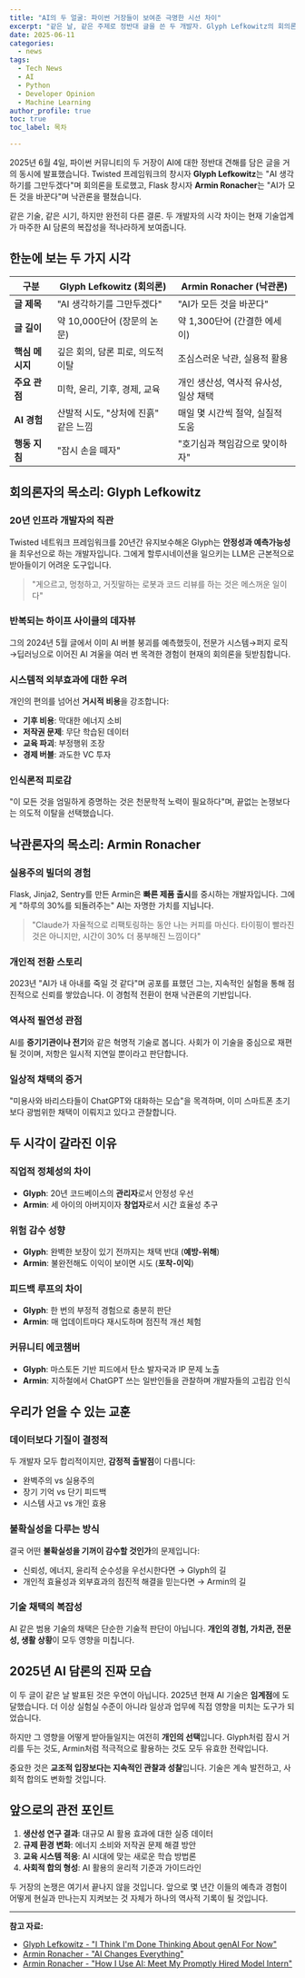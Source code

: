 ```yaml
---
title: "AI의 두 얼굴: 파이썬 거장들이 보여준 극명한 시선 차이"
excerpt: "같은 날, 같은 주제로 정반대 글을 쓴 두 개발자. Glyph Lefkowitz의 회의론과 Armin Ronacher의 낙관론을 통해 본 2025년 AI 담론의 진짜 모습"
date: 2025-06-11
categories:
  - news
tags:
  - Tech News
  - AI
  - Python
  - Developer Opinion
  - Machine Learning
author_profile: true
toc: true
toc_label: 목차

---
```


2025년 6월 4일, 파이썬 커뮤니티의 두 거장이 AI에 대한 정반대 견해를 담은 글을 거의 동시에 발표했습니다. Twisted 프레임워크의 창시자 **Glyph Lefkowitz**는 "AI 생각하기를 그만두겠다"며 회의론을 토로했고, Flask 창시자 **Armin Ronacher**는 "AI가 모든 것을 바꾼다"며 낙관론을 펼쳤습니다.

같은 기술, 같은 시기, 하지만 완전히 다른 결론. 두 개발자의 시각 차이는 현재 기술업계가 마주한 AI 담론의 복잡성을 적나라하게 보여줍니다.

## 한눈에 보는 두 가지 시각

| 구분 | Glyph Lefkowitz (회의론) | Armin Ronacher (낙관론) |
|------|-------------------------|------------------------|
| **글 제목** | "AI 생각하기를 그만두겠다" | "AI가 모든 것을 바꾼다" |
| **글 길이** | 약 10,000단어 (장문의 논문) | 약 1,300단어 (간결한 에세이) |
| **핵심 메시지** | 깊은 회의, 담론 피로, 의도적 이탈 | 조심스러운 낙관, 실용적 활용 |
| **주요 관점** | 미학, 윤리, 기후, 경제, 교육 | 개인 생산성, 역사적 유사성, 일상 채택 |
| **AI 경험** | 산발적 시도, "상처에 진흙" 같은 느낌 | 매일 몇 시간씩 절약, 실질적 도움 |
| **행동 지침** | "잠시 손을 떼자" | "호기심과 책임감으로 맞이하자" |

## 회의론자의 목소리: Glyph Lefkowitz

### 20년 인프라 개발자의 직관

Twisted 네트워크 프레임워크를 20년간 유지보수해온 Glyph는 **안정성과 예측가능성**을 최우선으로 하는 개발자입니다. 그에게 할루시네이션을 일으키는 LLM은 근본적으로 받아들이기 어려운 도구입니다.

> "게으르고, 멍청하고, 거짓말하는 로봇과 코드 리뷰를 하는 것은 메스꺼운 일이다"

### 반복되는 하이프 사이클의 데자뷰

그의 2024년 5월 글에서 이미 AI 버블 붕괴를 예측했듯이, 전문가 시스템→퍼지 로직→딥러닝으로 이어진 AI 겨울을 여러 번 목격한 경험이 현재의 회의론을 뒷받침합니다.

### 시스템적 외부효과에 대한 우려

개인의 편의를 넘어선 **거시적 비용**을 강조합니다:
- **기후 비용**: 막대한 에너지 소비
- **저작권 문제**: 무단 학습된 데이터
- **교육 파괴**: 부정행위 조장
- **경제 버블**: 과도한 VC 투자

### 인식론적 피로감

"이 모든 것을 엄밀하게 증명하는 것은 천문학적 노력이 필요하다"며, 끝없는 논쟁보다는 의도적 이탈을 선택했습니다.

## 낙관론자의 목소리: Armin Ronacher

### 실용주의 빌더의 경험

Flask, Jinja2, Sentry를 만든 Armin은 **빠른 제품 출시**를 중시하는 개발자입니다. 그에게 "하루의 30%를 되돌려주는" AI는 자명한 가치를 지닙니다.

> "Claude가 자율적으로 리팩토링하는 동안 나는 커피를 마신다. 타이핑이 빨라진 것은 아니지만, 시간이 30% 더 풍부해진 느낌이다"

### 개인적 전환 스토리

2023년 "AI가 내 아내를 죽일 것 같다"며 공포를 표했던 그는, 지속적인 실험을 통해 점진적으로 신뢰를 쌓았습니다. 이 경험적 전환이 현재 낙관론의 기반입니다.

### 역사적 필연성 관점

AI를 **증기기관이나 전기**와 같은 혁명적 기술로 봅니다. 사회가 이 기술을 중심으로 재편될 것이며, 저항은 일시적 지연일 뿐이라고 판단합니다.

### 일상적 채택의 증거

"미용사와 바리스타들이 ChatGPT와 대화하는 모습"을 목격하며, 이미 스마트폰 초기보다 광범위한 채택이 이뤄지고 있다고 관찰합니다.

## 두 시각이 갈라진 이유

### 직업적 정체성의 차이

- **Glyph**: 20년 코드베이스의 **관리자**로서 안정성 우선
- **Armin**: 세 아이의 아버지이자 **창업자**로서 시간 효율성 추구

### 위험 감수 성향

- **Glyph**: 완벽한 보장이 있기 전까지는 채택 반대 (**예방-위해**)
- **Armin**: 불완전해도 이익이 보이면 시도 (**포착-이익**)

### 피드백 루프의 차이

- **Glyph**: 한 번의 부정적 경험으로 충분히 판단
- **Armin**: 매 업데이트마다 재시도하며 점진적 개선 체험

### 커뮤니티 에코챔버

- **Glyph**: 마스토돈 기반 피드에서 탄소 발자국과 IP 문제 노출
- **Armin**: 지하철에서 ChatGPT 쓰는 일반인들을 관찰하며 개발자들의 고립감 인식

## 우리가 얻을 수 있는 교훈

### 데이터보다 기질이 결정적

두 개발자 모두 합리적이지만, **감정적 출발점**이 다릅니다:
- 완벽주의 vs 실용주의
- 장기 기억 vs 단기 피드백
- 시스템 사고 vs 개인 효용

### 불확실성을 다루는 방식

결국 어떤 **불확실성을 기꺼이 감수할 것인가**의 문제입니다:
- 신뢰성, 에너지, 윤리적 순수성을 우선시한다면 → Glyph의 길
- 개인적 효율성과 외부효과의 점진적 해결을 믿는다면 → Armin의 길

### 기술 채택의 복잡성

AI 같은 범용 기술의 채택은 단순한 기술적 판단이 아닙니다. **개인의 경험, 가치관, 전문성, 생활 상황**이 모두 영향을 미칩니다.

## 2025년 AI 담론의 진짜 모습

이 두 글이 같은 날 발표된 것은 우연이 아닙니다. 2025년 현재 AI 기술은 **임계점**에 도달했습니다. 더 이상 실험실 수준이 아니라 일상과 업무에 직접 영향을 미치는 도구가 되었습니다.

하지만 그 영향을 어떻게 받아들일지는 여전히 **개인의 선택**입니다. Glyph처럼 잠시 거리를 두는 것도, Armin처럼 적극적으로 활용하는 것도 모두 유효한 전략입니다.

중요한 것은 **교조적 입장보다는 지속적인 관찰과 성찰**입니다. 기술은 계속 발전하고, 사회적 합의도 변화할 것입니다. 

## 앞으로의 관전 포인트

1. **생산성 연구 결과**: 대규모 AI 활용 효과에 대한 실증 데이터
2. **규제 환경 변화**: 에너지 소비와 저작권 문제 해결 방안
3. **교육 시스템 적응**: AI 시대에 맞는 새로운 학습 방법론
4. **사회적 합의 형성**: AI 활용의 윤리적 기준과 가이드라인

두 거장의 논쟁은 여기서 끝나지 않을 것입니다. 앞으로 몇 년간 이들의 예측과 경험이 어떻게 현실과 만나는지 지켜보는 것 자체가 하나의 역사적 기록이 될 것입니다.

---

**참고 자료:**
- [Glyph Lefkowitz - "I Think I'm Done Thinking About genAI For Now"](https://blog.glyph.im/2025/06/i-think-im-done-thinking-about-genai-for-now.html)
- [Armin Ronacher - "AI Changes Everything"](https://lucumr.pocoo.org/2025/6/4/changes/)
- [Armin Ronacher - "How I Use AI: Meet My Promptly Hired Model Intern"](https://lucumr.pocoo.org/) 
